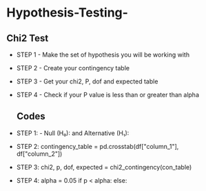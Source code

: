 # Hypothesis-Testing-
## Chi2 Test
 * STEP 1 - Make the set of hypothesis you will be working with 

* STEP 2 - Create your contingency table

* STEP 3 - Get your chi2, P, dof and expected table

* STEP 4 - Check if your P value is less than or greater than alpha

  ## Codes
* STEP 1: - Null (H₀): and Alternative (H₁):

* STEP 2: contingency_table = pd.crosstab(df["column_1"], df["column_2"])

* STEP 3: chi2, p, dof, expected = chi2_contingency(con_table)

* STEP 4: alpha = 0.05
if p < alpha:
else:
